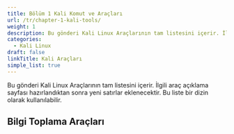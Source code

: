 ```yaml
---
title: Bölüm 1 Kali Komut ve Araçları
url: /tr/chapter-1-kali-tools/
weight: 1
description: Bu gönderi Kali Linux Araçlarının tam listesini içerir. İlgili araç açıklama sayfası hazırlandıktan sonra yeni satırlar eklenecektir.
categories:
  - Kali Linux
draft: false
linkTitle: Kali Araçları
simple_list: true
---
```


Bu gönderi Kali Linux Araçlarının tam listesini içerir. İlgili araç açıklama sayfası hazırlandıktan sonra yeni satırlar eklenecektir. Bu liste bir dizin olarak kullanılabilir.

## Bilgi Toplama Araçları

